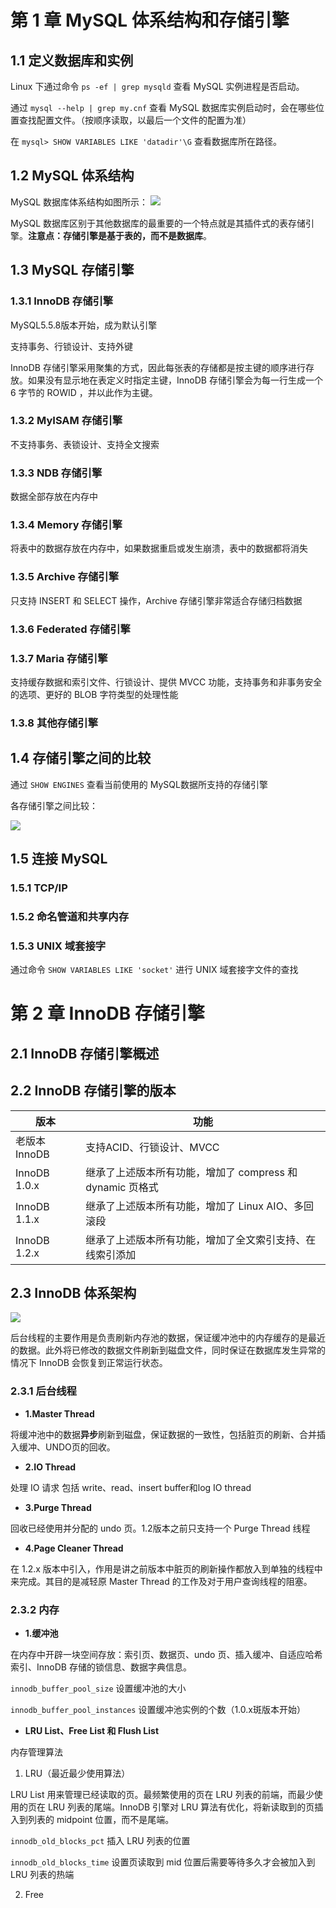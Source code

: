# 第 1 章 MySQL 体系结构和存储引擎

## 1.1 定义数据库和实例

Linux 下通过命令 `ps -ef | grep mysqld` 查看 MySQL 实例进程是否启动。

通过 `mysql --help | grep my.cnf` 查看 MySQL 数据库实例启动时，会在哪些位置查找配置文件。（按顺序读取，以最后一个文件的配置为准）

在 `mysql> SHOW VARIABLES LIKE 'datadir'\G` 查看数据库所在路径。

## 1.2 MySQL 体系结构

MySQL 数据库体系结构如图所示：
![](http://img.blog.csdn.net/20130517000945865)

MySQL 数据库区别于其他数据库的最重要的一个特点就是其插件式的表存储引擎。**注意点：存储引擎是基于表的，而不是数据库**。

## 1.3 MySQL 存储引擎

### 1.3.1 InnoDB 存储引擎

MySQL5.5.8版本开始，成为默认引擎

支持事务、行锁设计、支持外键

InnoDB 存储引擎采用聚集的方式，因此每张表的存储都是按主键的顺序进行存放。如果没有显示地在表定义时指定主键，InnoDB 存储引擎会为每一行生成一个 6 字节的 ROWID ，并以此作为主键。

### 1.3.2 MyISAM 存储引擎

不支持事务、表锁设计、支持全文搜索

### 1.3.3 NDB 存储引擎

数据全部存放在内存中

### 1.3.4 Memory 存储引擎

将表中的数据存放在内存中，如果数据重启或发生崩溃，表中的数据都将消失

### 1.3.5 Archive 存储引擎

只支持 INSERT 和 SELECT 操作，Archive 存储引擎非常适合存储归档数据

### 1.3.6 Federated 存储引擎

### 1.3.7 Maria 存储引擎

支持缓存数据和索引文件、行锁设计、提供 MVCC 功能，支持事务和非事务安全的选项、更好的 BLOB 字符类型的处理性能

### 1.3.8 其他存储引擎

## 1.4 存储引擎之间的比较

通过 `SHOW ENGINES` 查看当前使用的 MySQL数据所支持的存储引擎

各存储引擎之间比较：

![](http://img4.07net01.com/upload/images/2016/05/16/176201161020079.jpg)

## 1.5 连接 MySQL

### 1.5.1 TCP/IP

### 1.5.2 命名管道和共享内存

### 1.5.3 UNIX 域套接字

通过命令 `SHOW VARIABLES LIKE 'socket'` 进行 UNIX 域套接字文件的查找

# 第 2 章 InnoDB 存储引擎

## 2.1 InnoDB 存储引擎概述

## 2.2 InnoDB 存储引擎的版本

| 版本          | 功能                  |
| -------------- | ----------------------|
| 老版本 InnoDB  | 支持ACID、行锁设计、MVCC |
| InnoDB 1.0.x | 继承了上述版本所有功能，增加了 compress 和dynamic 页格式 |
| InnoDB 1.1.x | 继承了上述版本所有功能，增加了 Linux AIO、多回滚段 |
| InnoDB 1.2.x | 继承了上述版本所有功能，增加了全文索引支持、在线索引添加 |

## 2.3 InnoDB 体系架构

![](http://jockchou.com/blog/img/innodb-1.png)

后台线程的主要作用是负责刷新内存池的数据，保证缓冲池中的内存缓存的是最近的数据。此外将已修改的数据文件刷新到磁盘文件，同时保证在数据库发生异常的情况下 InnoDB 会恢复到正常运行状态。

### 2.3.1 后台线程

- **1.Master Thread**

将缓冲池中的数据**异步**刷新到磁盘，保证数据的一致性，包括脏页的刷新、合并插入缓冲、UNDO页的回收。

- **2.IO Thread**

处理 IO 请求
包括 write、read、insert buffer和log IO thread

- **3.Purge Thread**

回收已经使用并分配的 undo 页。1.2版本之前只支持一个 Purge Thread 线程

- **4.Page Cleaner Thread**

在 1.2.x 版本中引入，作用是讲之前版本中脏页的刷新操作都放入到单独的线程中来完成。其目的是减轻原 Master Thread 的工作及对于用户查询线程的阻塞。

### 2.3.2 内存

- **1.缓冲池**

在内存中开辟一块空间存放：索引页、数据页、undo 页、插入缓冲、自适应哈希索引、InnoDB 存储的锁信息、数据字典信息。

`innodb_buffer_pool_size` 设置缓冲池的大小

`innodb_buffer_pool_instances` 设置缓冲池实例的个数（1.0.x斑版本开始）

- **LRU List、Free List 和 Flush List**

内存管理算法

1. LRU（最近最少使用算法）

LRU List 用来管理已经读取的页。最频繁使用的页在 LRU 列表的前端，而最少使用的页在 LRU 列表的尾端。InnoDB 引擎对 LRU 算法有优化，将新读取到的页插入到列表的 midpoint 位置，而不是尾端。

`innodb_old_blocks_pct` 插入 LRU 列表的位置

`innodb_old_blocks_time` 设置页读取到 mid 位置后需要等待多久才会被加入到 LRU 列表的热端

2. Free